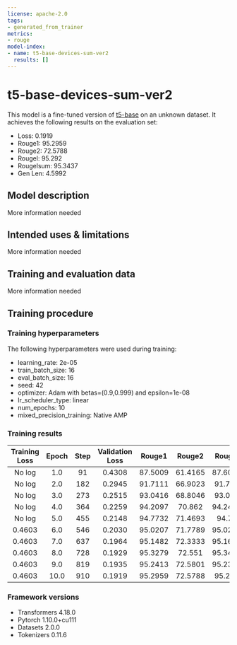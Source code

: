 ```yaml
---
license: apache-2.0
tags:
- generated_from_trainer
metrics:
- rouge
model-index:
- name: t5-base-devices-sum-ver2
  results: []
---
```


<!-- This model card has been generated automatically according to the information the Trainer had access to. You
should probably proofread and complete it, then remove this comment. -->

# t5-base-devices-sum-ver2

This model is a fine-tuned version of [t5-base](https://huggingface.co/t5-base) on an unknown dataset.
It achieves the following results on the evaluation set:
- Loss: 0.1919
- Rouge1: 95.2959
- Rouge2: 72.5788
- Rougel: 95.292
- Rougelsum: 95.3437
- Gen Len: 4.5992

## Model description

More information needed

## Intended uses & limitations

More information needed

## Training and evaluation data

More information needed

## Training procedure

### Training hyperparameters

The following hyperparameters were used during training:
- learning_rate: 2e-05
- train_batch_size: 16
- eval_batch_size: 16
- seed: 42
- optimizer: Adam with betas=(0.9,0.999) and epsilon=1e-08
- lr_scheduler_type: linear
- num_epochs: 10
- mixed_precision_training: Native AMP

### Training results

| Training Loss | Epoch | Step | Validation Loss | Rouge1  | Rouge2  | Rougel  | Rougelsum | Gen Len |
|:-------------:|:-----:|:----:|:---------------:|:-------:|:-------:|:-------:|:---------:|:-------:|
| No log        | 1.0   | 91   | 0.4308          | 87.5009 | 61.4165 | 87.6082 | 87.6628   | 4.3897  |
| No log        | 2.0   | 182  | 0.2945          | 91.7111 | 66.9023 | 91.706  | 91.7348   | 4.4965  |
| No log        | 3.0   | 273  | 0.2515          | 93.0416 | 68.8046 | 93.063  | 93.0907   | 4.516   |
| No log        | 4.0   | 364  | 0.2259          | 94.2097 | 70.862  | 94.2438 | 94.2767   | 4.6283  |
| No log        | 5.0   | 455  | 0.2148          | 94.7732 | 71.4693 | 94.78   | 94.8274   | 4.5936  |
| 0.4603        | 6.0   | 546  | 0.2030          | 95.0207 | 71.7789 | 95.0212 | 95.0887   | 4.5798  |
| 0.4603        | 7.0   | 637  | 0.1964          | 95.1482 | 72.3333 | 95.1651 | 95.202    | 4.6227  |
| 0.4603        | 8.0   | 728  | 0.1929          | 95.3279 | 72.551  | 95.3459 | 95.3972   | 4.5825  |
| 0.4603        | 9.0   | 819  | 0.1935          | 95.2413 | 72.5801 | 95.2372 | 95.3121   | 4.5992  |
| 0.4603        | 10.0  | 910  | 0.1919          | 95.2959 | 72.5788 | 95.292  | 95.3437   | 4.5992  |


### Framework versions

- Transformers 4.18.0
- Pytorch 1.10.0+cu111
- Datasets 2.0.0
- Tokenizers 0.11.6
